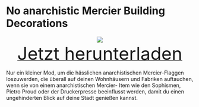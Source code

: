 # No anarchistic Mercier Building Decorations

<div align=center><img src="_media/Anno1800/mod_banners/smallmodscollection/banner5.png"/></div>

<div align=center><a href="https://github.com/Taludas/SmallModsCollection/releases/latest/download/NoMercierBuildingDecorations.zip"> <font size="40">Jetzt herunterladen</font></a></div>

Nur ein kleiner Mod, um die hässlichen anarchistischen Mercier-Flaggen loszuwerden, die überall auf deinen Wohnhäusern und Fabriken auftauchen, wenn sie von einem anarchistischen Mercier- Item wie den Sophismen, Pietro Proud oder der Druckerpresse beeinflusst werden, damit du einen ungehinderten Blick auf deine Stadt genießen kannst.